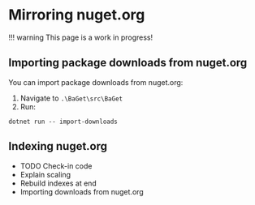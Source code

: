 # Mirroring nuget.org

!!! warning
    This page is a work in progress!

## Importing package downloads from nuget.org

You can import package downloads from nuget.org:

1. Navigate to `.\BaGet\src\BaGet`
2. Run:

```
dotnet run -- import-downloads
```

## Indexing nuget.org

* TODO Check-in code
* Explain scaling
* Rebuild indexes at end
* Importing downloads from nuget.org